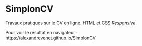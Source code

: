 # SimplonCV

Travaux pratiques sur le CV en ligne.
HTML et CSS *Responsive*.

Pour voir le résultat en navigateur : https://alexandrevenet.github.io/SimplonCV
